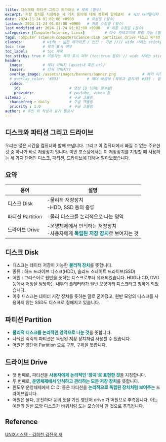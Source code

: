 ```yaml
---
title: 디스크와 파티션 그리고 드라이브 # 제목 (필수)
excerpt: 저장 장치를 지칭하는 세 가지 용어에 대해 정확히 알아보자  # 서브 타이틀이자 meta description (필수)
date: 2024-11-24 01:02:00 +0900      # 작성일 (필수)
lastmod: 2024-11-24 01:02:00 +0900   # 최종 수정일 (필수)
last_modified_at: 2024-11-24 01:02:00 +0900   # 최종 수정일 (필수)
categories: [ComputerScience, Linux]         # 다수 카테고리에 포함 가능 (필수)
tags: computer science computerscience disk partition drive 디스크 파티션 드라이브                     # 태그 복수개 가능 (필수)
classes:         # wide : 넓은 레이아웃 / 빈칸 : 기본 //// wide 시에는 sticky toc 불가
toc: true        # 목차 표시 여부
toc_label:       # toc 제목
toc_sticky: true # 이동하는 목차 표시 여부 (toc:true 필요) // wide 시에는 sticky toc 불가
header: 
  image:         # 헤더 이미지 (asset내 혹은 url)
  teaser:        # 티저 이미지??
  overlay_image: /assets/images/banners/banner.png            # 헤더 이미지 (제목과 겹치게)
  # overlay_color: '#333'            # 헤더 배경색 (제목과 겹치게) #333 : 짙은 회색 (필수)
  video:
    id:                      # 영상 ID (URL 뒷부분)
    provider:                # youtube, vimeo 등
sitemap :                    # 구글 크롤링
  changefreq : daily         # 구글 크롤링
  priority : 1.0             # 구글 크롤링
author: # 주인 외 작성자 표기 필요시
---
```

<!--postNo: 20241106_001-->

## 디스크와 파티션 그리고 드라이브  

우리는 많은 시간을 컴퓨터와 함께 보냅니다. 그리고 이 컴퓨터에서 빠질 수 없는 주요한 것 중 하나가 바로 저장장치 입니다. 이번 포스팅에서는 이 저장장치를 지칭할 때 사용하는 세 가지 단어인 디스크, 파티션, 드라이브에 대해서 알아보겠습니다.  

## 요약  

|용어|설명|
|---|---|
|디스크 Disk|-물리적 저장장치<br>-HDD, SSD 등의 종류|
|파티션 Partition|-물리 디스크를 논리적으로 나눈 영역|
|드라이브 Drive|-운영체제에서 인식하는 저장장치<br>-사용자에게 <b><font color="008080">독립된 저장 장치</font></b>로 보여지는 것|


## 디스크 Disk  

- 디스크는 데이터 저장이 가능한 <b><font color="008080">물리적 장치</font></b>를 뜻합니다.
- 종류 : 하드 드라이브 디스크(HDD), 솔리드 스테이트 드라이브(SSD) 
- 어원 : 그리스어로 원반을 뜻하는 디스크로부터 유래되었습니다. HDD나 CD, DVD 등에서 저장을 담당하는 내부의 플래터라가 원반 모양이라 디스크라고 칭하게 되었습니다.  
- 이후 디스크는 데이터 저장 장치를 뜻하는 말로 굳어졌고, 원반 모양의 디스크를 사용하지 않는 SSD도 디스크로 칭해지고 있습니다.  

## 파티션 Partition  

- <b><font color="008080">물리적 디스크를 논리적인 영역으로 나눈 것</font></b>을 뜻합니다.  
- 나눠진 각각의 파티션은 독립된 저장 장치처럼 사용할 수 있습니다.  
- 어원은 영단어 Partition 으로 구분, 구획을 뜻합니다.  

## 드라이브 Drive  

- 첫 번째로, 파티션을 <b><font color="008080">사용자에게 논리적인 '장치'로 표현한 것</font></b>을 지칭합니다.  
- 두 번째로, <b><font color="008080">운영체제에서 인식하고 관리하는 모든 저장 장치</font></b>를 뜻합니다.  
- 윈도우 운영체제에서 C: D: 등은 파티션을 <b><font color="008080">논리적으로 독립된 장치처럼 보여주는</font></b> 드라이브입니다.  
- 어원은 몰다, 운전하다 등의 뜻을 가진 영단어 drive 가 어원으로 추측됩니다. 이는 예전의 원반 모양 디스크가 바퀴처럼 도는 모습에서 딴 것으로 추측됩니다.  

## Reference  

[UNIX시스템 - 김희천,김진욱 저 ](https://search.shopping.naver.com/book/catalog/41474371650)  